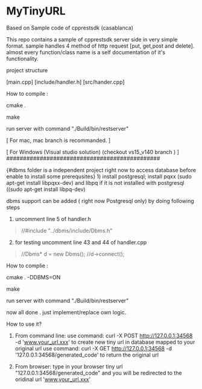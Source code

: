 # MyTinyURL
Based on Sample code of cpprestsdk (casablanca)


This repo contains a sample of cpprestsdk server side in very simple format.
sample handles 4 method of http request [put, get,post and delete].
almost every function/class name is a self documentation  of it's functionality.

project structure 

[main.cpp]
[include/handler.h]
[src/hander.cpp]


How to compile :

cmake .

make

run server with command "./Build/bin/restserver"

[
For mac, mac branch is recommanded.
]

[
For Windows (Visual studio solution) (checkout vs15_v140 branch )
]
##############################################

{#dbms folder is a independent project right now to access database before enable to install some prerequsites}
1)
 install postgresql;
 install pqxx  (sudo apt-get install libpqxx-dev)
 and libpq  if it is not installed with postgresql  ((sudo apt-get install libpq-dev)
 
dbms support can be added ( right now  Postgresql only) by doing following steps 
1) uncomment  line 5 of handler.h 

>//#include "../dbms/include/Dbms.h"

2) for testing uncomment line 43 and 44 of handler.cpp
>	//Dbms* d  = new Dbms();
>   //d->connect();
 
How to complie :

cmake . -DDBMS=ON

make

run server with command "./Build/bin/restserver"
 
now all done . just implement/replace own logic.

How to use it?

1. From command line:
   use command: curl -X POST http://127.0.0.1:34568 -d 'www.your_url.xxx' to create new tiny url in database mapped to your original url
   use command: curl -X GET http://127.0.0.1:34568 -d '127.0.0.1:34568/generated_code' to return the original url
   
2. From browser:
   type in your browser tiny url "127.0.0.1:34568/generated_code" and you will be redirected to the oridinal url 'www.your_url.xxx'

